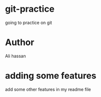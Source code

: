 # git-practice
going to practice on git

# Author
Ali hassan

# adding some features
add some other features in my readme file